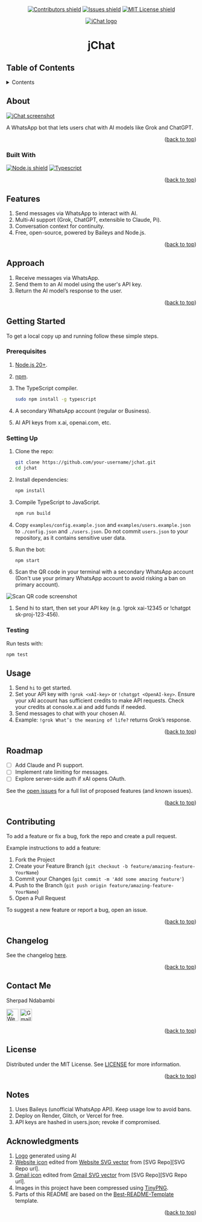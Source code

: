 <!-- Top anchor -->
<div id="top">

<!-- Project Shields -->

<div align=center>

[![Contributors shield][Contributors shield url]][Contributors url]
[![Issues shield][Issues shield url]][Issues url]
[![MIT License shield][MIT License shield url]][License url]

</div>

<div align=center>

[![jChat logo][Logo url]][Repo url]

</div>

<div align=center>

# jChat

</div>

## Table of Contents

<details>

   <summary>Contents</summary>

1. [About](#about)
   1. [Built With](#built-with)
1. [Features](#features)
1. [Approach](#approach)
1. [Getting Started](#getting-started)
   1. [Prerequisites](#prerequisites)
   1. [Setting Up](#setting-up)
   1. [Testing](#testing)
1. [Usage](#usage)
1. [Roadmap](#roadmap)
1. [Contributing](#contributing)
1. [Changelog](#changelog)
1. [Contact Me](#contact-me)
1. [License](#license)
1. [Acknowledgments](#acknowledgments)

</details>

## About

[![jChat screenshot][jChat screenshot url]][jChat url]

A WhatsApp bot that lets users chat with AI models like Grok and ChatGPT.

<div align=right>

([back to top](#top))

</div>

### Built With

[![Node.js shield][Node.js shield url]][Node.js url]
[![Typescript][Typescript shield url]][Typescript url]

<div align=right>

([back to top](#top))

</div>

## Features

1. Send messages via WhatsApp to interact with AI.
1. Multi-AI support (Grok, ChatGPT, extensible to Claude, Pi).
1. Conversation context for continuity.
1. Free, open-source, powered by Baileys and Node.js.

<div align=right>

([back to top](#top))

</div>

## Approach

1. Receive messages via WhatsApp.
1. Send them to an AI model using the user's API key.
1. Return the AI model’s response to the user.

<div align=right>

([back to top](#top))

</div>

## Getting Started

To get a local copy up and running follow these simple steps.

### Prerequisites

1. [Node.js 20+][Node.js url].
1. [npm][npm url].
1. The TypeScript compiler.

   ```sh
   sudo npm install -g typescript
   ```

1. A secondary WhatsApp account (regular or Business).
1. AI API keys from x.ai, openai.com, etc.

### Setting Up

1. Clone the repo:

   ```sh
   git clone https://github.com/your-username/jchat.git
   cd jchat
   ```

1. Install dependencies:

   ```sh
   npm install
   ```

1. Compile TypeScript to JavaScript.

   ```sh
   npm run build
   ```

1. Copy `examples/config.example.json` and `examples/users.example.json` to `./config.json` and `./users.json`. Do not commit `users.json` to your repository, as it contains sensitive user data.

1. Run the bot:

   ```sh
   npm start
   ```

1. Scan the QR code in your terminal with a secondary WhatsApp account (Don't use your primary WhatsApp account to avoid risking a ban on primary account).

![Scan QR code screenshot][Scan QR code screenshot url]

1. Send hi to start, then set your API key (e.g. !grok xai-12345 or !chatgpt sk-proj-123-456).

### Testing

Run tests with:

```sh
npm test
```

## Usage

1. Send `hi` to get started.
1. Set your API key with `!grok <xAI-key>` or `!chatgpt <OpenAI-key>`. Ensure your xAI account has sufficient credits to make API requests. Check your credits at console.x.ai and add funds if needed.
1. Send messages to chat with your chosen AI.
1. Example: `!grok What’s the meaning of life?` returns Grok’s response.

<div align=right>

([back to top](#top))

</div>

## Roadmap

- [ ] Add Claude and Pi support.
- [ ] Implement rate limiting for messages.
- [ ] Explore server-side auth if xAI opens OAuth.

See the [open issues][Issues url] for a full list of proposed features (and known issues).

<div align=right>

([back to top](#top))

</div>

## Contributing

To add a feature or fix a bug, fork the repo and create a pull request.

Example instructions to add a feature:

1. Fork the Project
1. Create your Feature Branch (`git checkout -b feature/amazing-feature-YourName`)
1. Commit your Changes (`git commit -m 'Add some amazing feature'`)
1. Push to the Branch (`git push origin feature/amazing-feature-YourName`)
1. Open a Pull Request

To suggest a new feature or report a bug, open an issue.

<div align=right>

([back to top](#top))

</div>

## Changelog

See the changelog [here][changelog url].

<div align=right>

([back to top](#top))

</div>

## Contact Me

Sherpad Ndabambi

<span title="Personal website">[<img alt="Website icon" src="./assets/img/website-ui-web-svgrepo-com.svg" style="height: 32px">][Personal website url]</span>
<span title="Email">[<img alt="Gmail icon" src="./assets/img/gmail-old-svgrepo-com.svg" style="height: 32px">][Email address]<span>

<div align=right>

([back to top](#top))

</div>

## License

Distributed under the MIT License. See [LICENSE][License url] for more information.

<div align=right>

([back to top](#top))

</div>

## Notes

1. Uses Baileys (unofficial WhatsApp API). Keep usage low to avoid bans.
1. Deploy on Render, Glitch, or Vercel for free.
1. API keys are hashed in users.json; revoke if compromised.

## Acknowledgments

1. [Logo][Logo url] generated using AI
1. [Website icon][Website icon url] edited from [Website SVG vector][Website SVG vector url] from [SVG Repo][SVG Repo url].
1. [Gmail icon][Gmail icon url] edited from [Gmail SVG vector][Gmail SVG vector url] from [SVG Repo][SVG Repo url].
1. Images in this project have been compressed using [TinyPNG][TinyPNG url].
1. Parts of this README are based on the [Best-README-Template][Best-README-Template url] template.

<div align=right>

([back to top](#top))

</div>

<!-- References -->

[Logo url]: ./assets/img/jchat-logo-128x128.jpg
[Repo url]: https://github.com/SherpadNdabambi/jChat
[Contributors shield url]: https://img.shields.io/github/contributors/SherpadNdabambi/jchat.svg?style=flat
[Contributors url]: https://github.com/SherpadNdabambi/jchat/graphs/contributors
[Issues shield url]: https://img.shields.io/github/issues/SherpadNdabambi/jchat.svg?style=flat
[Issues url]: https://github.com/SherpadNdabambi/jchat/issues
[MIT License shield url]: https://img.shields.io/badge/license-MIT-blue?style=flat
[License url]: ./LICENSE
[jChat screenshot url]: ./assets/img/ezgif-1a01d5e6b9bb03.gif
[jChat url]: https://github.com/SherpadNdabambi/jChat
[Node.js shield url]: https://img.shields.io/badge/node.js-339933?style=for-the-badge&logo=Node.js&logoColor=white
[Node.js url]: https://nodejs.org/
[Typescript shield url]: https://img.shields.io/badge/TypeScript-007ACC?style=for-the-badge&logo=typescript&logoColor=white
[Typescript url]: https://www.typescriptlang.org/
[npm url]: https://www.npmjs.com/
[Scan QR code screenshot url]: ./assets/img/scan-qr-code-screenshot.png
[changelog url]: ./CHANGELOG.md
[Personal website url]: https://sherpadndaabmbi.github.io/
[Email address]: mailto:sgndabambi@gmail.com
[Website icon url]: ./assets/img/website-ui-web-svgrepo-com.svg
[Website SVG vector url]: https://www.svgrepo.com/svg/415803/website-ui-web
[Gmail icon url]: ./assets/img/gmail-old-svgrepo-com.svg
[Gmail SVG vector url]: https://www.svgrepo.com/svg/349379/gmail-old
[TinyPNG url]: https://tinypng.com/
[Best-README-Template url]: https://github.com/othneildrew/Best-README-Template
